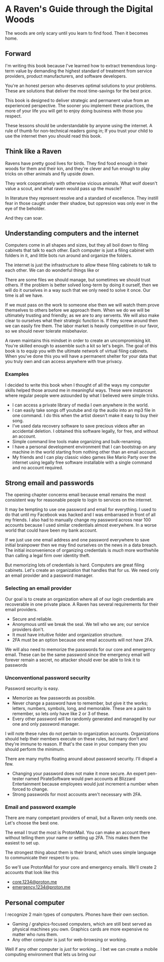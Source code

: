 # A Raven's Guide through the Digital Woods

The woods are only scary until you learn to find food. Then it becomes home.

## Forward
I'm writing this book because I've learned how to extract tremendous
long-term value by demanding the highest standard of treatment from
service providers, product manufacturers, and software developers.

You're an honest person who deserves optimal solutions to your problems.
These are solutions that deliver the most time-savings for the best price.

This book is designed to deliver strategic and permanent value from
an experienced perspective. The sooner you implement these practices,
the more of your life you will get to enjoy doing business with those
you respect.

These lessons should be understandable by anyone using the internet. A
rule of thumb for non-technical readers going in; If you trust your child
to use the internet then you should read this book.

## Think like a Raven
Ravens have pretty good lives for birds. They find food enough in their
woods for them and their kin, and they're clever and fun enough to play
tricks on other animals and fly upside down.

They work cooperatively with otherwise vicious animals. What wolf doesn't
value a scout, and what raven would pass up the muscle?

In literature they represent resolve and a standard of excellence. They
instill fear in those caught under their shadow, but oppresion was only
ever in the eye of the beholder.

And they can soar.

## Understanding computers and the internet
Computers come in all shapes and sizes, but they all boil down to filing
cabinets that talk to each other. Each computer is just a filing cabinet
with folders in it, and little bots run around and organize the folders.

The internet is just the infrastructure to allow these filing cabinets to
talk to each other. We can do wonderful things like or

There are some files we should manage, but sometimes we should trust others.
If the problem is better solved long-term by doing it ourself, then we will
do it ourselves in a way such that we only need to solve it once. Our time
is all we have.

If we must pass on the work to someone else then we will watch them prove
themselves to others before we approach them. When we do we will be ultimately
trusting and friendly; as we are to any servents. We will also make clear to
ourselves what their strategic function is. If they screw around then we
can easily fire them. The labor market is heavily competitive in our favor, so
we should never tolerate misbehavior.

A raven maintains this mindset in order to create an uncompromising kit.
You're skilled enough to assemble such a kit so let's begin.
The goal of this book is to equip you with the ultimate network of virtual
filing cabinets. When you've done this you will have a permanent shelter
for your data that you truly own and can access anywhere with true privacy.

### Examples
I decided to write this book when I thought of all the ways my computer skills
helped those around me in meaningful ways. These were instances where regular
people were astounded by what I believed were simple tricks.

- I can access a private library of media I own anywhere in the world.
- I can easily take songs off youtube and rip the audio into an mp3 file in one
  command. I do this when the artist doesn't make it easy to buy their song.
- I've used data recovery software to save precious videos after an accidental
  deletion. I obtained this software legally, for free, and without an account.
- Simple command line tools make organizing and bulk-renaming.
- I have a personal development environment that I can bootstrap on any machine
  in the world starting from nothing other than an email account.
- My friends and I can play classic video games like Mario Party over the internet
  using legally free software installable with a single command and no account
  required.

## Strong email and passwords
The opening chapter concerns email because email remains the most consistent
way for reasonable people to login to services on the internet.

It may be tempting to use one password and email for everything. I used
to do that until my Facebook was hacked and I was embarrased in front of
all my friends. I also had to manually change my password across near
100 accounts because I used similar credentials almost everywhere. In
a worse world that could have been my bank account.

If we just use one email address and one password everywhere to save initial
brainpower then we may find ourselves on the news in a data breach. The
initial inconvenience of organizing credentials is *much* more worthwhile
than calling a legal firm over identity theft.

But memorizing lots of credentials is hard. Computers are great filing
cabinets. Let's create an organization that handles that for us. We need
only an email provider and a password manager.

### Selecting an email provider
Our goal is to create an organization where all of our login credentials
are recoverable in one private place. A Raven has several requirements
for their email providers.
- Secure and reliable.
- Anonymous until we break the seal. We tell who we are; our service
  providers don't.
- It must have intuitive folder and organization structure.
- 2FA must be an option because one email accounts will not have 2FA.

We will also need to memorize the passwords for our core and emergency email.
These can be the same password since the emergency email will forever remain
a secret, no attacker should ever be able to link it to passwords

### Unconventional password security
Password security is easy.
- Memorize as few passwords as possible.
- Never change a password have to remember, but give it the works; letters,
  numbers, symbols, long, and memorable. These are a pain to remember, so lets
  only have like 2 or 3 of these.
- Every other password will be randomly generated and managed by our one and
  only password manager.

I will note these rules do not pertain to organization accounts. Organizations
should help their members execute on these rules, but many don't and they're
immune to reason. If that's the case in your company then you should perform
the minimum.

There are many myths floating around about password security. I'll dispel a few.
- Changing your password does not make it more secure. An expert pen-tester
  named PirateSoftware would pwn accounts at Blizzard Entertainment because
  employees would just increment a number when forced to change.
- Strong passwords for most accounts aren't necessary with 2FA. 

### Email and password example
There are many competant providers of email, but a Raven only needs one. Let's
choose the best one.

The email I trust the most is ProtonMail. You can make an account there without
telling them your name or setting up 2FA. This makes them the easiest to set up.

The strongest thing about them is their brand, which uses simple language to
communicate their respect to you.

So we'll use ProtonMail for your core and emergency emails. We'll create 2 accounts
that look like this

- core.1234@proton.me
- emergency.1234@proton.me

## Personal computer

I recognize 2 main types of computers. Phones have their own section.

- Gaming / grahpics-focused computers, which are still best served as physical
  machines you own. Graphics cards are more expensive no matter who runs them.
- Any other computer is just for web-browsing or working.

Well if any other computer is *just* for working... I bet we can create a
mobile computing environment that lets us bring our 
